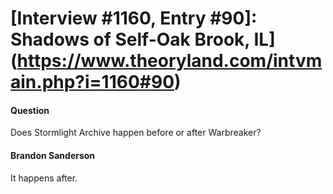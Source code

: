 # [Interview #1160, Entry #90]: Shadows of Self-Oak Brook, IL](https://www.theoryland.com/intvmain.php?i=1160#90)

#### Question

Does Stormlight Archive happen before or after Warbreaker?

#### Brandon Sanderson

It happens after.

